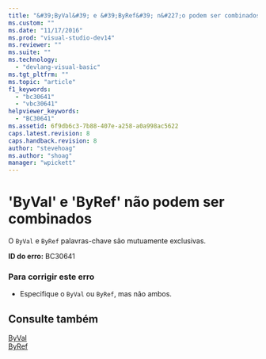 ```yaml
---
title: "&#39;ByVal&#39; e &#39;ByRef&#39; n&#227;o podem ser combinados | Microsoft Docs"
ms.custom: ""
ms.date: "11/17/2016"
ms.prod: "visual-studio-dev14"
ms.reviewer: ""
ms.suite: ""
ms.technology: 
  - "devlang-visual-basic"
ms.tgt_pltfrm: ""
ms.topic: "article"
f1_keywords: 
  - "bc30641"
  - "vbc30641"
helpviewer_keywords: 
  - "BC30641"
ms.assetid: 6f9db6c3-7b88-407e-a258-a0a998ac5622
caps.latest.revision: 8
caps.handback.revision: 8
author: "stevehoag"
ms.author: "shoag"
manager: "wpickett"
---
```

# &#39;ByVal&#39; e &#39;ByRef&#39; n&#227;o podem ser combinados
O `ByVal` e `ByRef` palavras\-chave são mutuamente exclusivas.  
  
 **ID do erro:** BC30641  
  
### Para corrigir este erro  
  
-   Especifique o `ByVal` ou `ByRef`, mas não ambos.  
  
## Consulte também  
 [ByVal](../../visual-basic/language-reference/modifiers/byval.md)   
 [ByRef](../../visual-basic/language-reference/modifiers/byref.md)